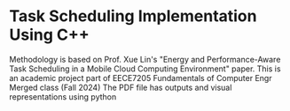 # Task Scheduling Implementation Using C++
Methodology is based on Prof. Xue Lin's "Energy and Performance-Aware Task Scheduling in a Mobile Cloud Computing Environment" paper. This is an academic project part of EECE7205 Fundamentals of Computer Engr Merged class (Fall 2024)
The PDF file has outputs and visual representations using python
